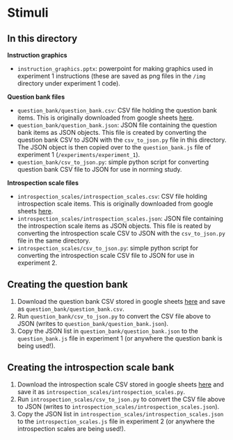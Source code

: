 # Stimuli


## In this directory

**Instruction graphics**
- `instruction_graphics.pptx`: powerpoint for making graphics used in experiment 1 instructions (these are saved as png files in the `/img` directory under experiment 1 code).


**Question bank files**
- `question_bank/question_bank.csv`: CSV file holding the question bank items. This is originally downloaded from google sheets [here](https://docs.google.com/spreadsheets/d/1LNvB3v5Q3heShc1w9i0aGiuQRlyuCqnQSVtOL7iLbSk/edit?usp=sharing).
- `question_bank/question_bank.json`: JSON file containing the question bank items as JSON objects. This file is created by converting the question bank CSV to JSON with the `csv_to_json.py` file in this directory. The JSON object is then copied over to the `question_bank.js` file of experiment 1 (`/experiments/experiment_1`).
- `question_bank/csv_to_json.py`: simple python script for converting question bank CSV file to JSON for use in norming study.


**Introspection scale files**
- `introspection_scales/introspection_scales.csv`: CSV file holding introspection scale items. This is originally downloaded from google sheets [here](https://docs.google.com/spreadsheets/d/14CBetc5XzYxlN-TMVm2YV0kFNLtpiR4TOUtBikBfeJQ/edit?usp=sharing).
- `introspection_scales/introspection_scales.json`: JSON file containing the introspection scale items as JSON objects. This file is reated by converting the introspection scale CSV to JSON with the `csv_to_json.py` file in the same directory.
- `introspection_scales/csv_to_json.py`: simple python script for converting the introspection scale CSV file to JSON for use in experiment 2.


## Creating the question bank
1. Download the question bank CSV stored in google sheets [here](https://docs.google.com/spreadsheets/d/1LNvB3v5Q3heShc1w9i0aGiuQRlyuCqnQSVtOL7iLbSk/edit?usp=sharing) and save as `question_bank/question_bank.csv`.
2. Run `question_bank/csv_to_json.py` to convert the CSV file above to JSON (writes to `question_bank/question_bank.json`).
3. Copy the JSON list in `question_bank/question_bank.json` to the `question_bank.js` file in experiment 1 (or anywhere the question bank is being used!).


## Creating the introspection scale bank
1. Download the introspection scale CSV stored in google sheets [here](https://docs.google.com/spreadsheets/d/14CBetc5XzYxlN-TMVm2YV0kFNLtpiR4TOUtBikBfeJQ/edit?usp=sharing) and save it as `introspection_scales/introspection_scales.py`.
2. Run `introspection_scales/csv_to_json.py` to convert the CSV file above to JSON (writes to `introspection_scales/introspection_scales.json`).
3. Copy the JSON list in `introspection_scales/introspection_scales.json` to the `introspection_scales.js` file in experiment 2 (or anywhere the introspection scales are being used!).